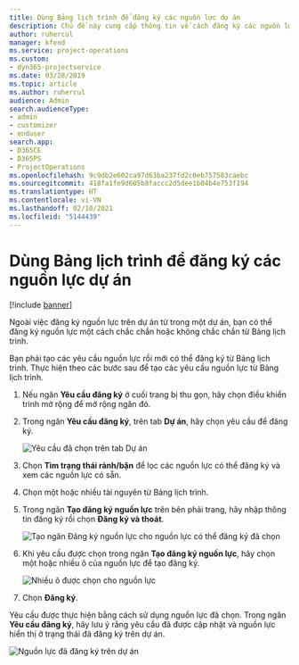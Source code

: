 ```yaml
---
title: Dùng Bảng lịch trình để đăng ký các nguồn lực dự án
description: Chủ đề này cung cấp thông tin về cách đăng ký các nguồn lực.
author: ruhercul
manager: kfend
ms.service: project-operations
ms.custom:
- dyn365-projectservice
ms.date: 03/28/2019
ms.topic: article
ms.author: ruhercul
audience: Admin
search.audienceType:
- admin
- customizer
- enduser
search.app:
- D365CE
- D365PS
- ProjectOperations
ms.openlocfilehash: 9c9db2e602ca97d63ba237fd2c0eb757583caebc
ms.sourcegitcommit: 418fa1fe9d605b8faccc2d5dee1b04b4e753f194
ms.translationtype: HT
ms.contentlocale: vi-VN
ms.lasthandoff: 02/10/2021
ms.locfileid: "5144439"
---
```

# <a name="use-the-schedule-board-to-book-project-resources"></a>Dùng Bảng lịch trình để đăng ký các nguồn lực dự án

[!include [banner](../includes/psa-now-project-operations.md)]

Ngoài việc đăng ký nguồn lực trên dự án từ trong một dự án, bạn có thể đăng ký nguồn lực một cách chắc chắn hoặc không chắc chắn từ Bảng lịch trình.

Bạn phải tạo các yêu cầu nguồn lực rồi mới có thể đăng ký từ Bảng lịch trình. Thực hiện theo các bước sau để tạo các yêu cầu nguồn lực từ Bảng lịch trình.

1. Nếu ngăn **Yêu cầu đăng ký** ở cuối trang bị thu gọn, hãy chọn điều khiển trình mở rộng để mở rộng ngăn đó.
2. Trong ngăn **Yêu cầu đăng ký**, trên tab **Dự án**, hãy chọn yêu cầu để đăng ký.

    ![Yêu cầu đã chọn trên tab Dự án](media/Resource-Management-image73.png)

3. Chọn **Tìm trạng thái rảnh/bận** để lọc các nguồn lực có thể đăng ký và xem các nguồn lực có sẵn. 
4. Chọn một hoặc nhiều tài nguyên từ Bảng lịch trình. 
5. Trong ngăn **Tạo đăng ký nguồn lực** trên bên phải trang, hãy nhập thông tin đăng ký rồi chọn **Đăng ký và thoát**.

    ![Tạo ngăn Đăng ký nguồn lực cho nguồn lực có thể đăng ký đã chọn](media/Resource-Management-image74.png)

6. Khi yêu cầu được chọn trong ngăn **Tạo đăng ký nguồn lực**, hãy chọn một hoặc nhiều ô của nguồn lực để tạo đăng ký.

    ![Nhiều ô được chọn cho nguồn lực](media/Resource-Management-image75.png)

7. Chọn **Đăng ký**.

Yêu cầu được thực hiện bằng cách sử dụng nguồn lực đã chọn. Trong ngăn **Yêu cầu đăng ký**, hãy lưu ý rằng yêu cầu đã được cập nhật và nguồn lực hiển thị ở trạng thái đã đăng ký trên dự án.

![Nguồn lực đã đăng ký trên dự án](media/Resource-Management-image76.png)
